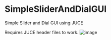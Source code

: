 # SimpleSliderAndDialGUI
Simple Slider and Dial GUI using JUCE 

Requires JUCE header files to work.
![image](https://github.com/beaverlord/SimpleSliderAndDialGUI/assets/123870845/09106fd8-a20e-43d6-a31a-a11f88d386de)
